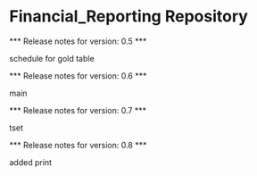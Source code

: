 # Financial_Reporting Repository

*** Release notes for version: 0.5 ***

schedule for gold table

*** Release notes for version: 0.6 ***

main

*** Release notes for version: 0.7 ***

tset

*** Release notes for version: 0.8 ***

added print
